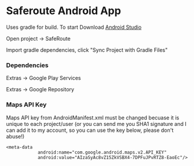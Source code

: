 # Saferoute Android App

Uses gradle for build. To start Download [Android Studio](http://developer.android.com/sdk/installing/studio.html)

Open project -> SafeRoute

Import gradle dependencies, click "Sync Project with Gradle Files"

### Dependencies
Extras -> Google Play Services

Extras -> Google Repository

### Maps API Key
Maps API key from AndroidManifest.xml must be changed becuase it is unique to each project/user (or you can send me you SHA1 signature and I can add it to my account, so you can use the key below, please don't abuse!)
```
<meta-data
            android:name="com.google.android.maps.v2.API_KEY"
            android:value="AIzaSyAc8vZ15ZkVSBX4-7DPFuJPvRTZ8-EaoEc"/>
```
